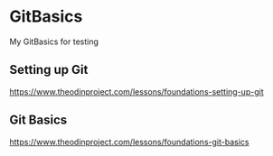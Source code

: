 # GitBasics
My GitBasics for testing

## Setting up Git
https://www.theodinproject.com/lessons/foundations-setting-up-git

## Git Basics
https://www.theodinproject.com/lessons/foundations-git-basics